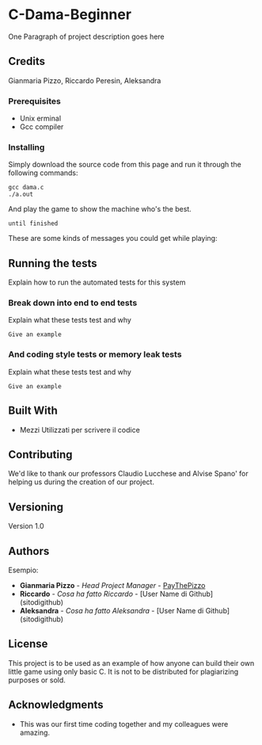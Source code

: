 # C-Dama-Beginner

One Paragraph of project description goes here

## Credits
Gianmaria Pizzo, Riccardo Peresin, Aleksandra

### Prerequisites

- Unix erminal
- Gcc compiler

### Installing
Simply download the source code from this page and run it through the following commands:

```
gcc dama.c 
./a.out
```

And play the game to show the machine who's the best.

```
until finished
```

These are some kinds of messages you could get while playing:

## Running the tests

Explain how to run the automated tests for this system

### Break down into end to end tests

Explain what these tests test and why

```
Give an example
```

### And coding style tests or memory leak tests

Explain what these tests test and why

```
Give an example
```


## Built With

* Mezzi Utilizzati per scrivere il codice


## Contributing

We'd like to thank our professors Claudio Lucchese and Alvise Spano' for helping us during the creation of our project.


## Versioning

Version 1.0


## Authors

Esempio:
* **Gianmaria Pizzo** - *Head Project Manager* - [PayThePizzo](https://github.com/PayThePizzo)
* **Riccardo** - *Cosa ha fatto Riccardo* - [User Name di Github] (sitodigithub)
* **Aleksandra** - *Cosa ha fatto Aleksandra* - [User Name di Github] (sitodigithub)


## License

This project is to be used as an example of how anyone can build their own little game using only basic C.
It is not to be distributed for plagiarizing purposes or sold.


## Acknowledgments

* This was our first time coding together and my colleagues were amazing.
